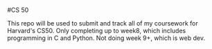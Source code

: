 #CS 50

This repo will be used to submit and track all of my coursework for Harvard's CS50.
Only completing up to week8, which includes programming in C and Python. 
Not doing week 9+, which is web dev.